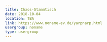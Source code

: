 ```yaml
---
title: Chaos-Stammtisch
date: 2018-10-04
location: TBA
link: https://www.noname-ev.de/yarpnarp.html
usergroup: noname
type: usergroup
---
```

